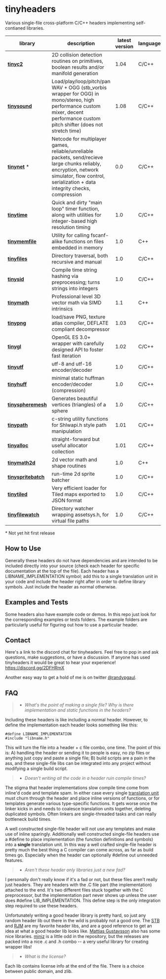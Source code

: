 # tinyheaders

Various single-file cross-platform C/C++ headers implementing self-contianed libraries.

| library | description | latest version| language(s) 
|---------|-------------|---------------|-------------
**[tinyc2](tinyc2.h)** | 2D collision detection routines on primitives, boolean results and/or manifold generation | 1.04 | C/C++
**[tinysound](tinysound.h)** | Load/play/loop/pitch/pan WAV + OGG (stb_vorbis wrapper for OGG) in mono/stereo, high performance custom mixer, decent performance custom pitch shifter (does not stretch time) | 1.08 | C/C++
**[tinynet](tinynet.h)** &ast; | Netcode for multiplayer games, reliable/unreliable packets, send/recieve large chunks reliably, encryption, network simulator, flow control, serialization + data integrity checks, compression | 0.0 | C/C++
**[tinytime](tinytime.h)** | Quick and dirty "main loop" timer function, along with utilities for integer-based high resolution timing | 1.0 | C/C++
**[tinymemfile](tinymemfile.h)** | Utility for calling fscanf-alike functions on files embedded in memory | 1.0 | C++
**[tinyfiles](tinyfiles.h)** | Directory traversal, both recursive and manual | 1.0 | C/C++
**[tinysid](tinysid.h)** | Compile time string hashing via preprocessing; turns strings into integers | 1.0 | C/C++
**[tinymath](tinymath.h)** | Professional level 3D vector math via SIMD intrinsics | 1.1 | C++
**[tinypng](tinypng.h)** | load/save PNG, texture atlas compiler, DEFLATE compliant decompressor | 1.03 | C/C++
**[tinygl](tinygl.h)** | OpenGL ES 3.0+ wrapper with carefully designed API to foster fast iteration | 1.02 | C/C++
**[tinyutf](tinyutf.h)** | utf-8 and utf-16 encoder/decoder | 1.0 | C/C++ | public domain
**[tinyhuff](tinyhuff.h)** | minimal static huffman encoder/decoder (compression) | 1.0 | C/C++ | zlib
**[tinyspheremesh](tinyspheremesh.h)** | Generates beautiful vertices (triangles) of a sphere | 1.0 | C/C++
**[tinypath](tinypath.h)** | c-string utility functions for Shlwapi.h style path manipulation | 1.01 | C/C++
**[tinyalloc](tinyalloc.h)** | straight-forward but useful allocator collection | 1.01 | C/C++
**[tinymath2d](tinymath2d.h)** | 2d vector math and shape routines | 1.0 | C++
**[tinyspritebatch](tinyspritebatch.h)** | run-time 2d sprite batcher | 1.0 | C/C++
**[tinytiled](tinytiled.h)** | Very efficient loader for Tiled maps exported to JSON format | 1.0 | C/C++
**[tinyfilewatch](tinyfilewatch.h)** | Directory watcher wrapping assetsys.h, for virtual file paths | 1.0 | C/C++

&ast; Not yet hit first release

How to Use
----------

Generally these headers do not have dependencies and are intended to be included directly into your source (check each header for specific documentation at the top of the file). Each header has a LIBNAME_IMPLEMENTATION symbol; add this to a single translation unit in your code and include the header right after in order to define library symbols. Just include the header as normal otherwise.

Examples and Tests
------------------

Some headers also have example code or demos. In this repo just look for the corresponding examples or tests folders. The example folders are particularly useful for figuring out how to use a particular header.

Contact
-------

Here's a link to the discord chat for tinyheaders. Feel free to pop in and ask questions, make suggestions, or have a discussion. If anyone has used tinyheaders it would be great to hear your experience! https://discord.gg/2DFHRmX

Another easy way to get a hold of me is on twitter [@randypgaul](https://twitter.com/RandyPGaul).

FAQ
---

> - *What's the point of making a single file? Why is there implementation and static functions in the headers?*

Including these headers is like including a normal header. However, to define the implementation each header looks something like this:

    #define LIBNAME_IMPLEMENTATION
    #include "libname.h"

This will turn the file into a header + c file combo, one time. The point of this is: A) handling the header or sending it to people is easy, no zip files or anything just copy and paste a single file; B) build scripts are a pain in the ass, and these single-file libs can be integrated into any project without modifying a single build script.

> - *Doesn't writing all the code in a header ruin compile times?*

The stigma that header implementations slow compile time come from inline'd code and template spam. In either case every single [translation unit](https://en.wikipedia.org/wiki/Translation_unit_(programming)) must churn through the header and place inline versions of functions, or for templates generate various type-specific functions. It gets worse once the linker kicks in and needs to coalesce translation units together, deleting duplicated symbols. Often linkers are single-threaded tasks and can really bottleneck build times.

A well constructed single-file header will not use any templates and make use of inline sparingly. Additionally well constructed single-file headers use a #define to place implementation (the function definitions and symbols) into a **single** translation unit. In this way a well crafted single-file header is pretty much the best thing a C compiler can come across, as far as build times go. Especially when the header can optionally #define out unneeded features.

> - *Aren't these header only libraries just a new fad?*

I personally don't really know if it's a fad or not, but these files aren't really just headers. They are headers with the .C file part (the implementation) attached to the end. It's two different files stuck together with the C preprocessor, but the implementation part never shows up unless the user does #define LIB_IMPLEMENTATION. This define step is the only integration step required to use these headers.

Unfortunately writing a good header library is pretty hard, so just any random header lib out there in the wild is probably not a good one. The [STB](https://www.google.com/url?sa=t&rct=j&q=&esrc=s&source=web&cd=1&cad=rja&uact=8&ved=0ahUKEwihsabx0qHSAhVX0WMKHVnyAZ0QFggaMAA&url=https%3A%2F%2Fgithub.com%2Fnothings%2Fstb&usg=AFQjCNHkcM-rQ-cn3VbNhQZ3lnwpnSrCWQ&sig2=bg0yIt7IhNkQy6_nMcuYZw&bvm=bv.147448319,d.cGc) and [RJM](https://github.com/rmitton/rjm) are my favorite header libs, and are a good reference to get an idea at what a good header lib looks like. [Mattias Gustavsson](https://github.com/mattiasgustavsson/libs) also has some nice libraries. [miniz](https://github.com/richgel999/miniz) is a little odd in the repository, but the releases are packed into a nice .c and .h combo -- a very useful library for creating wrapper libs!

> - *What is the license?*

Each lib contains license info at the end of the file. There is a choice between public domain, and zlib.

